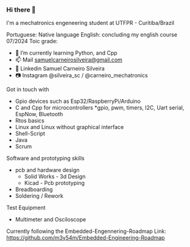 ### Hi there 👋

I'm a mechatronics engeneering student at UTFPR - Curitiba/Brazil

Portuguese: Native language
English: concluding my english course 07/2024
Toic grade: 

- 🌱 I’m currently learning Python, and Cpp
- 📫 Mail samuelcarneirosilveira@gmail.com 
- 🔗 Linkedin Samuel Carneiro Silveira
- 📷 Instagram @silveira_sc / @carneiro_mechatronics  

Got in touch with
* Gpio devices such as Esp32/RaspberryPi/Arduino
* C and Cpp for microcontrollers
   *gpio, pwm, timers, I2C, Uart serial, EspNow, Bluetooth
* Rtos basics
* Linux and Linux without graphical interface
* Shell-Script
* Java
* Scrum

Software and prototyping skills
* pcb and hardware design 
   * Solid Works - 3d Design
   * Kicad - Pcb prototyping
* Breadboarding
* Soldering / Rework

Test Equipment
* Multimeter and Osciloscope

Currently following the Embedded-Engennering-Roadmap
Link: https://github.com/m3y54m/Embedded-Engineering-Roadmap
